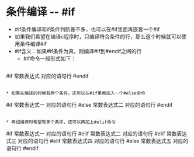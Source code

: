 # 条件编译 -- #if

* #if条件编译和if条件判断差不多，也可以在#if里面再嵌套一个#if
* 如果我们希望在编译c程序时，只编译符合条件的行，那么这个时候就可以使用条件编译#if
* #if含义：如果#if条件为真，则编译#if到#endif之间的行
  * #if命令一般形式如下：
  ```
#if 常数表达式
  对应的语句行
#endif
  ```

* 如果在编译的时候有两个条件，还可以在#if里再加入一个#else命令
```
#if 常数表达式一
	对应的语句行
#else 常数表达式二
	对应的语句行
#endif
```

* 再如编译时希望有多个条件，还可以再加上#elif命令
```
#if 常数表达式一
	对应的语句行
#elif 常数表达式二
	对应的语句行
#elif 常数表达式三
	对应的语句行
#elif 常数表达式四
	对应的语句行
#else 常数表达式五
	对应的语句行
#endif
```
